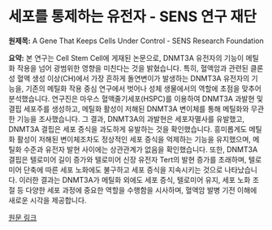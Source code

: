 # 세포를 통제하는 유전자 - SENS 연구 재단

**원제목:** A Gene That Keeps Cells Under Control - SENS Research Foundation

**요약:** 본 연구는 Cell Stem Cell에 게재된 논문으로, DNMT3A 유전자의 기능이 메틸화 작용을 넘어 광범위한 영향을 미친다는 것을 밝혔습니다.  특히, 혈액암과 관련된 클론성 혈액 생성 이상(CH)에서 가장 흔하게 돌연변이가 발생하는 DNMT3A 유전자의 기능을, 기존의 메틸화 작용 중심 연구에서 벗어나 성체 생물에서의 역할에 초점을 맞추어 분석했습니다.  연구진은 마우스 혈액줄기세포(HSPC)를 이용하여 DNMT3A 과발현 및 결핍 세포주를 생성하고, 메틸화 활성이 저해된 DNMT3A 변이체를 통해 메틸화와 무관한 기능을 조사했습니다.  그 결과, DNMT3A의 과발현은 세포자멸사를 유발했고, DNMT3A 결핍은 세포 증식을 과도하게 유발하는 것을 확인했습니다.  흥미롭게도 메틸화 활성이 저해된 변이체조차도 정상적인 세포 증식을 억제하는 기능을 유지했으며, 메틸화 수준과 유전자 발현 사이에는 상관관계가 없음을 확인했습니다.  또한, DNMT3A 결핍은 텔로미어 길이 증가와 텔로미어 신장 유전자 Tert의 발현 증가를 초래하며, 텔로미어 단축에 따른 세포 노화에도 불구하고 세포 증식을 지속시키는 것으로 나타났습니다.  이러한 결과는 DNMT3A가 메틸화 외에도 세포 증식, 텔로미어 유지, 세포 노화 조절 등 다양한 세포 과정에 중요한 역할을 수행함을 시사하며,  혈액암 발병 기전 이해에 새로운 시각을 제공합니다.

[원문 링크](https://www.lifespan.io/news/a-gene-that-keeps-cells-under-control/)
